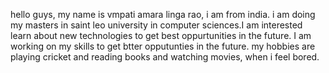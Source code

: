 hello guys, my name is vmpati amara linga rao, i am from india. i am doing my masters in saint leo university in computer sciences.I am interested learn about new technologies to get best oppurtunities in the future.
I am working on my skills to get btter opputunties in the future.
my hobbies are playing cricket and reading books and watching movies, when i feel bored.
